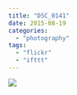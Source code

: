 ```yaml
---
title: "DSC_0141"
date: 2015-08-19
categories: 
  - "photography"
tags: 
  - "flickr"
  - "ifttt"
---
```


![](https://farm1.staticflickr.com/690/20507659068_328f3b07ed_b.jpg)
